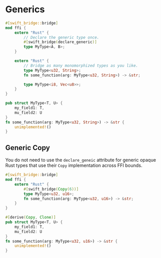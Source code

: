 # Generics

```rust
#[swift_bridge::bridge]
mod ffi {
    extern "Rust" {
        // Declare the generic type once.
        #[swift_bridge(declare_generic)]
        type MyType<A, B>;
    }

    extern "Rust" {
        // Bridge as many monomorphized types as you like.
        type MyType<u32, String>;
        fn some_function(arg: MyType<u32, String>) -> &str;

        type MyType<i8, Vec<u8>>;
    }
}

pub struct MyType<T, U> {
    my_field1: T,
    mu_field2: U
}
fn some_function(arg: MyType<u32, String>) -> &str {
    unimplemented!()
}
```

## Generic Copy

You do not need to use the `declare_geneic` attribute for generic opaque Rust types
that use their `Copy` implementation across FFI bounds.

```rust
#[swift_bridge::bridge]
mod ffi {
    extern "Rust" {
        #[swift_bridge(Copy(6))]
        type MyType<u32, u16>;
        fn some_function(arg: MyType<u32, u16>) -> &str;
    }
}

#[derive(Copy, Clone)]
pub struct MyType<T, U> {
    my_field1: T,
    mu_field2: U
}
fn some_function(arg: MyType<u32, u16>) -> &str {
    unimplemented!()
}
